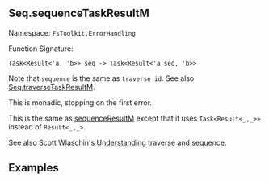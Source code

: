 ## Seq.sequenceTaskResultM

Namespace: `FsToolkit.ErrorHandling`

Function Signature:

```
Task<Result<'a, 'b>> seq -> Task<Result<'a seq, 'b>>
```

Note that `sequence` is the same as `traverse id`. See also [Seq.traverseTaskResultM](traverseTaskResultM.md).

This is monadic, stopping on the first error.

This is the same as [sequenceResultM](sequenceResultM.md) except that it uses `Task<Result<_,_>>` instead of `Result<_,_>`.

See also Scott Wlaschin's [Understanding traverse and sequence](https://fsharpforfunandprofit.com/posts/elevated-world-4/).

## Examples
